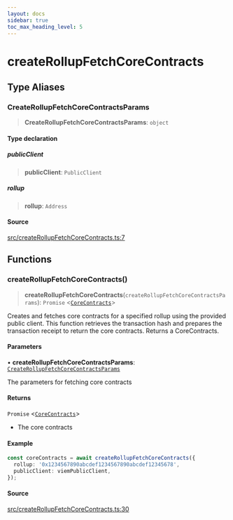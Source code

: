 ```yaml
---
layout: docs
sidebar: true
toc_max_heading_level: 5
---
```


# createRollupFetchCoreContracts

## Type Aliases

### CreateRollupFetchCoreContractsParams

> **CreateRollupFetchCoreContractsParams**: `object`

#### Type declaration

##### publicClient

> **publicClient**: `PublicClient`

##### rollup

> **rollup**: `Address`

#### Source

[src/createRollupFetchCoreContracts.ts:7](https://github.com/anegg0/arbitrum-orbit-sdk/blob/1aa2030374f41bb1bf01834ef0c05d2e6663f5e5/src/createRollupFetchCoreContracts.ts#L7)

## Functions

### createRollupFetchCoreContracts()

> **createRollupFetchCoreContracts**(`createRollupFetchCoreContractsParams`): `Promise` \<[`CoreContracts`](types/CoreContracts.md#corecontracts)\>

Creates and fetches core contracts for a specified rollup using the provided
public client. This function retrieves the transaction hash and prepares the
transaction receipt to return the core contracts. Returns a CoreContracts.

#### Parameters

• **createRollupFetchCoreContractsParams**: [`CreateRollupFetchCoreContractsParams`](createRollupFetchCoreContracts.md#createrollupfetchcorecontractsparams)

The parameters for fetching core contracts

#### Returns

`Promise` \<[`CoreContracts`](types/CoreContracts.md#corecontracts)\>

- The core contracts

#### Example

```ts
const coreContracts = await createRollupFetchCoreContracts({
  rollup: '0x1234567890abcdef1234567890abcdef12345678',
  publicClient: viemPublicClient,
});
```

#### Source

[src/createRollupFetchCoreContracts.ts:30](https://github.com/anegg0/arbitrum-orbit-sdk/blob/1aa2030374f41bb1bf01834ef0c05d2e6663f5e5/src/createRollupFetchCoreContracts.ts#L30)
